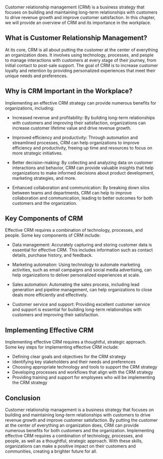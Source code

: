 
Customer relationship management (CRM) is a business strategy that focuses on building and maintaining long-term relationships with customers to drive revenue growth and improve customer satisfaction. In this chapter, we will provide an overview of CRM and its importance in the workplace.

What is Customer Relationship Management?
-----------------------------------------

At its core, CRM is all about putting the customer at the center of everything an organization does. It involves using technology, processes, and people to manage interactions with customers at every stage of their journey, from initial contact to post-sale support. The goal of CRM is to increase customer loyalty and retention by providing personalized experiences that meet their unique needs and preferences.

Why is CRM Important in the Workplace?
--------------------------------------

Implementing an effective CRM strategy can provide numerous benefits for organizations, including:

* Increased revenue and profitability: By building long-term relationships with customers and improving their satisfaction, organizations can increase customer lifetime value and drive revenue growth.

* Improved efficiency and productivity: Through automation and streamlined processes, CRM can help organizations to improve efficiency and productivity, freeing up time and resources to focus on more strategic initiatives.

* Better decision-making: By collecting and analyzing data on customer interactions and behavior, CRM can provide valuable insights that help organizations to make informed decisions about product development, marketing strategies, and more.

* Enhanced collaboration and communication: By breaking down silos between teams and departments, CRM can help to improve collaboration and communication, leading to better outcomes for both customers and the organization.

Key Components of CRM
---------------------

Effective CRM requires a combination of technology, processes, and people. Some key components of CRM include:

* Data management: Accurately capturing and storing customer data is essential for effective CRM. This includes information such as contact details, purchase history, and feedback.

* Marketing automation: Using technology to automate marketing activities, such as email campaigns and social media advertising, can help organizations to deliver personalized experiences at scale.

* Sales automation: Automating the sales process, including lead generation and pipeline management, can help organizations to close deals more efficiently and effectively.

* Customer service and support: Providing excellent customer service and support is essential for building long-term relationships with customers and improving their satisfaction.

Implementing Effective CRM
--------------------------

Implementing effective CRM requires a thoughtful, strategic approach. Some key steps for implementing effective CRM include:

* Defining clear goals and objectives for the CRM strategy
* Identifying key stakeholders and their needs and preferences
* Choosing appropriate technology and tools to support the CRM strategy
* Developing processes and workflows that align with the CRM strategy
* Providing training and support for employees who will be implementing the CRM strategy

Conclusion
----------

Customer relationship management is a business strategy that focuses on building and maintaining long-term relationships with customers to drive revenue growth and improve customer satisfaction. By putting the customer at the center of everything an organization does, CRM can provide numerous benefits for both customers and the organization. Implementing effective CRM requires a combination of technology, processes, and people, as well as a thoughtful, strategic approach. With these skills, organizations can make a positive impact on their customers and communities, creating a brighter future for all.
